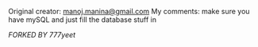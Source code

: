 Original creator: manoj.manina@gmail.com
My comments: make sure you have mySQL and just fill the database stuff in

 *FORKED BY 777yeet*
